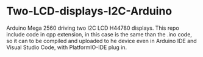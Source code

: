 # Two-LCD-displays-I2C-Arduino
Arduino Mega 2560 driving two I2C LCD H44780 displays. This repo include code in cpp extension, in this case is the same than the .ino code, 
so it can to be compiled and uploaded to he device even in Arduino IDE and Visual Studio Code, with PlatformIO-IDE plug in.

